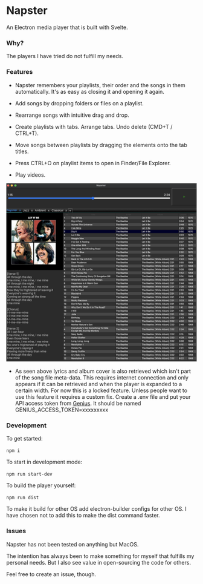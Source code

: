 # Napster

An Electron media player that is built with Svelte.

### Why?

The players I have tried do not fulfill my needs. 

### Features

* Napster remembers your playlists, their order and the songs in them automatically. It's as easy as closing it and opening it again. 

* Add songs by dropping folders or files on a playlist.

* Rearrange songs with intuitive drag and drop. 

* Create playlists with tabs. Arrange tabs. Undo delete (CMD+T / CTRL+T). 

* Move songs between playlists by dragging the elements onto the tab titles. 

* Press CTRL+O on playlist items to open in Finder/File Explorer. 

* Play videos.

![Napster Screenshot](./dev/Screenshot.png)

* As seen above lyrics and album cover is also retrieved which isn't part of the song file meta-data. This requires internet connection and only appears if it can be retrieved and when the player is expanded to a certain width. For now this is a locked feature. Unless people want to use this feature it requires a custom fix. Create a .env file and put your API access token from [Genius](https://docs.genius.com/). It should be named GENIUS_ACCESS_TOKEN=xxxxxxxxx

### Development

To get started: 

`npm i `

To start in development mode:

`npm run start-dev`

To build the player yourself:

`npm run dist`

To make it build for other OS add electron-builder configs for other OS. I have chosen not to add this to make the dist command faster. 

### Issues

Napster has not been tested on anything but MacOS. 

The intention has always been to make something for myself that fulfills my personal needs. But I also see value in open-sourcing the code for others.

Feel free to create an issue, though.
